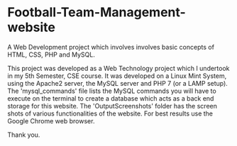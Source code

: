 # Football-Team-Management-website
A Web Development project which involves involves basic concepts of HTML, CSS, PHP and MySQL.

This project was developed as a Web Technology project which I undertook in my 5th Semester, CSE course.
It was developed on a Linux Mint System, using the Apache2 server, the MySQL server and PHP 7 (or a LAMP setup).
The 'mysql_commands' file lists the MySQL commands you will have to execute on the terminal to create a database which acts as a back end storage for this website.
The 'OutputScreenshots' folder has the screen shots of various functionalities of the website.
For best results use the Google Chrome web browser.

Thank you.
